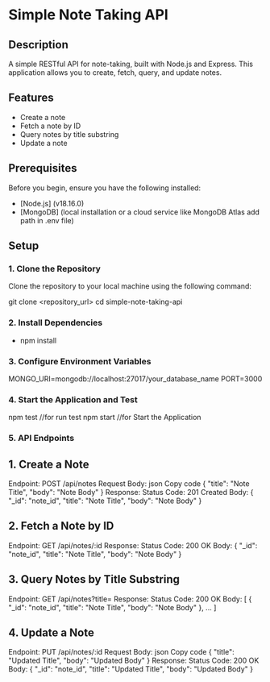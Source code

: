 # Simple Note Taking API

## Description

A simple RESTful API for note-taking, built with Node.js and Express. This application allows you to create, fetch, query, and update notes.

## Features

- Create a note
- Fetch a note by ID
- Query notes by title substring
- Update a note

## Prerequisites

Before you begin, ensure you have the following installed:

- [Node.js] (v18.16.0)
- [MongoDB] (local installation or a cloud service like MongoDB Atlas add path in .env file)

## Setup

### 1. Clone the Repository

Clone the repository to your local machine using the following command:

git clone <repository_url>
cd simple-note-taking-api

### 2. Install Dependencies
- npm install

### 3. Configure Environment Variables
MONGO_URI=mongodb://localhost:27017/your_database_name
PORT=3000

### 4. Start the Application and Test
npm test  //for run test
npm start //for Start the Application

### 5. API Endpoints
   ##  1. Create a Note
   Endpoint: POST /api/notes
   Request Body:
   json
   Copy code
   {
   "title": "Note Title",
   "body": "Note Body"
   }
   Response:
   Status Code: 201 Created
   Body: { "_id": "note_id", "title": "Note Title", "body": "Note Body" }

   ##  2. Fetch a Note by ID
   Endpoint: GET /api/notes/:id
   Response:
   Status Code: 200 OK
   Body: { "_id": "note_id", "title": "Note Title", "body": "Note Body" }

   ##  3. Query Notes by Title Substring
   Endpoint: GET /api/notes?title=<substring>
   Response:
   Status Code: 200 OK
   Body: [ { "_id": "note_id", "title": "Note Title", "body": "Note Body" }, ... ]

   ##  4. Update a Note
   Endpoint: PUT /api/notes/:id
   Request Body:
   json
   Copy code
   {
   "title": "Updated Title",
   "body": "Updated Body"
   }
   Response:
   Status Code: 200 OK
   Body: { "_id": "note_id", "title": "Updated Title", "body": "Updated Body" }


```bash

